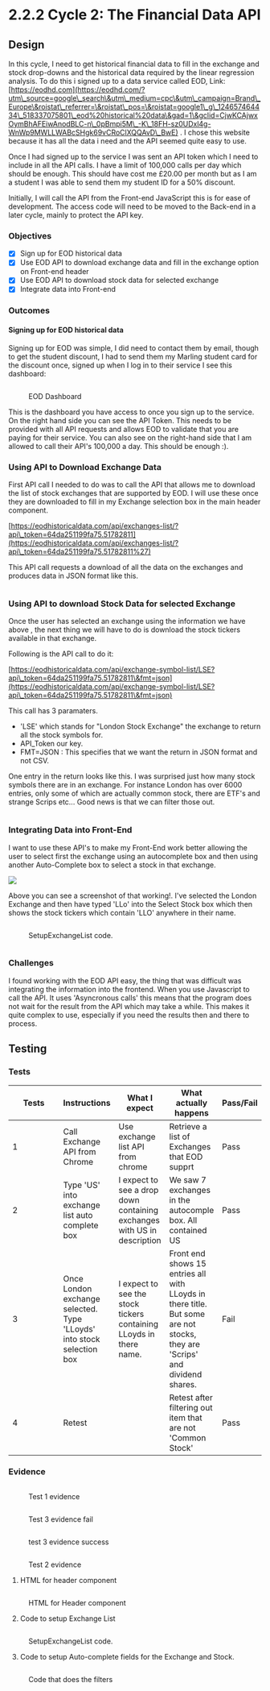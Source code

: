 # 2.2.2 Cycle 2: The Financial Data API

## Design

In this cycle, I need to get historical financial data to fill in the exchange and stock drop-downs and the historical data required by the linear regression analysis. To do this i signed up to a data service called EOD, Link: [https://eodhd.com](https://eodhd.com/?utm\_source=google\_search\&utm\_medium=cpc\&utm\_campaign=Brand\_Europe\&roistat\_referrer=\&roistat\_pos=\&roistat=google1\_g\_124657464434\_518337075801\_eod%20historical%20data\&gad=1\&gclid=CjwKCAjwxOymBhAFEiwAnodBLC-n\_0pBmpi5M\_-K\_18FH-sz0UDxl4g-WnWp9MWLLWABcSHgk69vCRoClXQQAvD\_BwE) . I chose this website because it has all the data i need and the API seemed quite easy to use.

Once I had signed up to the service I was sent an API token which I need to include in all the API calls. I have a limit of 100,000 calls per day which should be enough. This should have cost me £20.00 per month but as I am a student I was able to send them my student ID for a 50% discount.&#x20;

Initially, I will call the API from the Front-end JavaScript this is for ease of development. The access code will need to be moved to the Back-end in a later cycle, mainly to protect the API key.



### Objectives

* [x] Sign up for EOD historical data
* [x] Use EOD API to download exchange data and fill in the exchange option on Front-end header
* [x] Use EOD API to download stock data for selected exchange
* [x] Integrate data into Front-end&#x20;

### Outcomes

#### Signing up for EOD historical data

Signing up for EOD was simple, I did need to contact them by email, though to get the student discount, I had to send them my Marling student card for the discount once, signed up when I log in to their service I see this dashboard:

<figure><img src="../.gitbook/assets/image (1) (1) (1) (1) (1) (1) (1) (1) (1) (1) (1) (1) (1) (1).png" alt=""><figcaption><p>EOD Dashboard</p></figcaption></figure>

This is the dashboard you have access to once you sign up to the service. On the right hand side you can see the API Token. This needs to be provided with all API requests and allows EOD to validate that you are paying for their service. You can also see on the right-hand side that I am allowed to call their API's 100,000 a day. This should be enough :).

### Using API to Download Exchange Data

First API call I needed to do was to call the API that allows me to download the list of stock exchanges that are supported by EOD. I will use these once they are downloaded to fill in my Exchange selection box in the main header component.

[https://eodhistoricaldata.com/api/exchanges-list/?api\_token=64da251199fa75.51782811](https://eodhistoricaldata.com/api/exchanges-list/?api\_token=64da251199fa75.51782811%27)

This API call requests a download of all the data on the exchanges and produces data in JSON format like this.

<figure><img src="../.gitbook/assets/image (2) (1) (1) (1) (1) (1) (1) (1) (1) (1) (1).png" alt=""><figcaption></figcaption></figure>

### Using API to download Stock Data for selected Exchange

Once the user has selected an exchange using the information we have above , the next thing we will have to do is download the stock tickers available in that exchange.

Following is the API call to do it:

[https://eodhistoricaldata.com/api/exchange-symbol-list/LSE?api\_token=64da251199fa75.51782811\&fmt=json](https://eodhistoricaldata.com/api/exchange-symbol-list/LSE?api\_token=64da251199fa75.51782811\&fmt=json)

This call has 3 paramaters.&#x20;

* 'LSE' which stands for "London Stock Exchange" the exchange to return all the stock symbols for.&#x20;
* API\_Token our key.
* FMT=JSON : This specifies that we want the return in JSON format and not CSV.

One entry in the return looks like this. I was surprised just how many stock symbols there are in an exchange. For instance London has over 6000 entries, only some of which are actually common stock, there are ETF's and strange Scrips etc... Good news is that we can filter those out.

<figure><img src="../.gitbook/assets/image (3) (1) (1) (1) (1) (1) (1).png" alt=""><figcaption></figcaption></figure>



### Integrating Data into Front-End

I want to use these API's to make my Front-End work better allowing the user to select first the exchange using an autocomplete box and then using another Auto-Complete box to select a stock in that exchange.

![](<../.gitbook/assets/image (1) (1) (1) (1) (1) (1) (1) (1) (1) (1) (1) (1) (1).png>)

Above you can see a screenshot of that working!. I've selected the London Exchange and then have typed 'LLo' into the Select Stock box which then shows the stock tickers which contain 'LLO' anywhere in their name.



<figure><img src="../.gitbook/assets/image (89).png" alt=""><figcaption><p>SetupExchangeList code.</p></figcaption></figure>

```
```

### Challenges

I found working with the EOD API easy, the thing that was difficult was integrating the information into the frontend. When you use Javascript to call the API. It uses 'Asyncronous calls' this means that the program does not wait for the result from the API which may take a while. This makes it quite complex to use, especially if you need the results then and there to process.

## Testing



### Tests

<table><thead><tr><th width="85">Tests</th><th>Instructions</th><th>What I expect</th><th>What actually happens</th><th>Pass/Fail</th></tr></thead><tbody><tr><td>1</td><td>Call Exchange API from Chrome</td><td>Use exchange list API from chrome</td><td>Retrieve a list of Exchanges that EOD supprt</td><td>Pass</td></tr><tr><td>2</td><td> Type 'US' into exchange list auto complete box</td><td>I expect to see a drop down containing exchanges with US in description</td><td> We saw 7 exchanges in the autocomple box. All contained US</td><td>Pass</td></tr><tr><td>3</td><td>Once London exchange selected. Type 'LLoyds' into stock selection box</td><td>I expect to see the stock tickers containing LLoyds in there name.</td><td>Front end shows 15 entries all with LLoyds in there title. But some are not stocks, they are 'Scrips' and dividend shares.</td><td>Fail</td></tr><tr><td>4</td><td>Retest</td><td></td><td>Retest after filtering out item that are not 'Common Stock'</td><td>Pass</td></tr></tbody></table>

### Evidence

<figure><img src="../.gitbook/assets/image (81).png" alt=""><figcaption><p>Test 1 evidence</p></figcaption></figure>

<figure><img src="../.gitbook/assets/image (83).png" alt=""><figcaption><p>Test 3 evidence fail</p></figcaption></figure>



<figure><img src="../.gitbook/assets/image (82).png" alt=""><figcaption><p>test 3 evidence success</p></figcaption></figure>

<figure><img src="../.gitbook/assets/image (84).png" alt=""><figcaption><p>Test 2 evidence</p></figcaption></figure>







1. HTML for header component

<figure><img src="../.gitbook/assets/image (2) (1) (1) (1) (1) (1) (1) (1) (1).png" alt=""><figcaption><p>HTML for Header component</p></figcaption></figure>



2. Code to setup Exchange List

<figure><img src="../.gitbook/assets/image (89).png" alt=""><figcaption><p>SetupExchangeList code.</p></figcaption></figure>

3. Code to setup Auto-complete fields for the Exchange and Stock.

<figure><img src="../.gitbook/assets/image (90).png" alt=""><figcaption><p>Code that does the filters</p></figcaption></figure>

